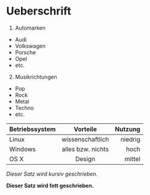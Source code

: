 # Ueberschrift

1. Automarken
  * Audi
  * Volkswagen
  * Porsche
  * Opel
  * etc.

2. Musikrichtungen
 * Pop
 * Rock
 * Metal
 * Techno
 * etc.


| Betriebssystem | Vorteile | Nutzung |
|:------|:----:| --------:|
| Linux | wissenschaftlich | niedrig |
| Windows | alles bzw. nichts | hoch |
| OS X | Design | mittel | 

*Dieser Satz wird kursiv geschrieben.*

**Dieser Satz wird fett geschrieben.**
